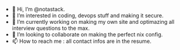 - 👋 Hi, I’m @notastack.
- 👀 I’m interested in coding, devops stuff and making it secure.
- 🌱 I’m currently working on making my own site and optimazing all interview questions to the max.
- 💞️ I’m looking to collaborate on making the perfect nix config.
- 📫 How to reach me : all contact infos are in the resume.

<!---
notastack/notastack is a ✨ special ✨ repository because its `README.md` (this file) appears on your GitHub profile.
You can click the Preview link to take a look at your changes.
--->

